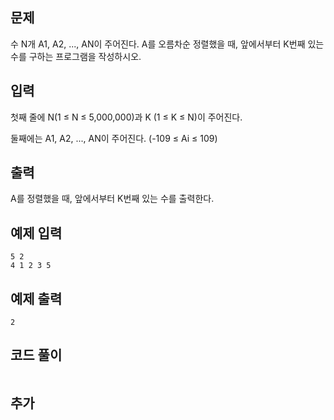 ## 문제 
수 N개 A1, A2, ..., AN이 주어진다. A를 오름차순 정렬했을 때, 앞에서부터 K번째 있는 수를 구하는 프로그램을 작성하시오.


## 입력
첫째 줄에 N(1 ≤ N ≤ 5,000,000)과 K (1 ≤ K ≤ N)이 주어진다.

둘째에는 A1, A2, ..., AN이 주어진다. (-109 ≤ Ai ≤ 109)
## 출력
A를 정렬했을 때, 앞에서부터 K번째 있는 수를 출력한다.


## 예제 입력 
```
5 2
4 1 2 3 5
```

## 예제 출력  
```
2
```
## 코드 풀이
```

```
## 추가
